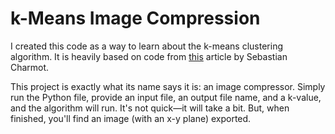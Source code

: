 # k-Means Image Compression

I created this code as a way to learn about the k-means clustering algorithm. It is heavily based on code from [this](https://towardsdatascience.com/clear-and-visual-explanation-of-the-k-means-algorithm-applied-to-image-compression-b7fdc547e410) article by Sebastian Charmot.

This project is exactly what its name says it is: an image compressor. Simply run the Python file, provide an input file, an output file name, and a k-value, and the algorithm will run. It's not quick—it will take a bit. But, when finished, you'll find an image (with an x-y plane) exported.